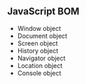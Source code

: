 ## JavaScript BOM

- Window object
- Document object
- Screen object
- History object
- Navigator object
- Location object
- Console object
